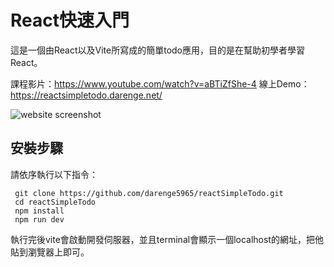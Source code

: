 
# React快速入門
這是一個由React以及Vite所寫成的簡單todo應用，目的是在幫助初學者學習React。

課程影片：https://www.youtube.com/watch?v=aBTiZfShe-4
線上Demo：https://reactsimpletodo.darenge.net/


![website screenshot](./screenshot.jpg)


## 安裝步驟

請依序執行以下指令：
```
 git clone https://github.com/darenge5965/reactSimpleTodo.git
 cd reactSimpleTodo
 npm install
 npm run dev
```
執行完後vite會啟動開發伺服器，並且terminal會顯示一個localhost的網址，把他貼到瀏覽器上即可。


